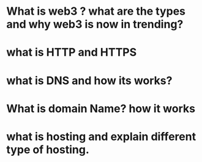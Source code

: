 # What is web3 ? what are the types and why web3 is now in trending?

# what is HTTP and HTTPS

# what is DNS and how its works?

# What is domain Name? how it works

# what is hosting and explain different type of hosting.
